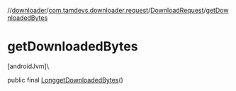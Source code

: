 //[downloader](../../../index.md)/[com.tamdevs.downloader.request](../index.md)/[DownloadRequest](index.md)/[getDownloadedBytes](get-downloaded-bytes.md)

# getDownloadedBytes

[androidJvm]\

public final [Long](https://developer.android.com/reference/kotlin/java/lang/Long.html)[getDownloadedBytes](get-downloaded-bytes.md)()
